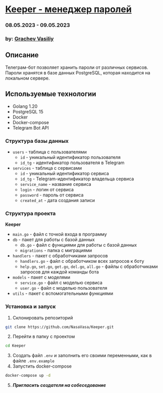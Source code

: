 # [Keeper - менеджер паролей](https://t.me/nasavasa_keeper_bot)

### 08.05.2023 - 09.05.2023

### by: [Grachev Vasiliy](nasavasa.ru)

## Описание

Телеграм-бот позволяет хранить пароли от различных сервисов.
Пароли хранятся в базе данных PostgreSQL, которая находится на локальном сервере.

## Используемые технологии

* Golang 1.20
* PostgreSQL 15
* Docker
* Docker-compose
* Telegram Bot API

### Структура базы данных
* `users` - таблица с пользователями
    + `id` - уникальный идентификатор пользователя
    + `id_tg` - идентификатор пользователя в Telegram
* `services` - таблица с сервисами
    + `id` - уникальный идентификатор сервиса
    + `id_tg` - Telegram-идентификатор владельца сервиса
    + `service_name` - название сервиса
    + `login` - логин от сервиса
    + `password` - пароль от сервиса
    + `created_at` - дата создания записи
### Структура проекта
**Keeper**
* `main.go` - файл с точкой входа в программу
* `db` - пакет для работы с базой данных
    + `db.go` - файл с функциями для работы с базой данных
    + `migrations` - папка с миграциями
* `handlers` - пакет с обработчиками запросов
    + `handlers.go` - файл с обработчиком всех запросов к боту
    + `help.go`, `set.go`, `get.go`, `del.go`, `all.go` - файлы с обработчиками запросов для каждой команды бота
* `models` - пакет с моделями
     + `service.go` - файл с моделью сервиса
     + `user.go` - файл с моделью пользователя
* `utils` - пакет с вспомогательными функциями
### Установка и запуск
1. Склонировать репозиторий
```bash
git clone https://github.com/NasaVasa/Keeper.git
```
2. Перейти в папку с проектом
```bash
cd Keeper
```
3. Создать файл `.env` и заполнить его своими переменными, как в файле `.env.example`
4. Запустить docker-compose
```bash
docker-compose up -d
```
5. ***Пригласить создателя на собеседование***
